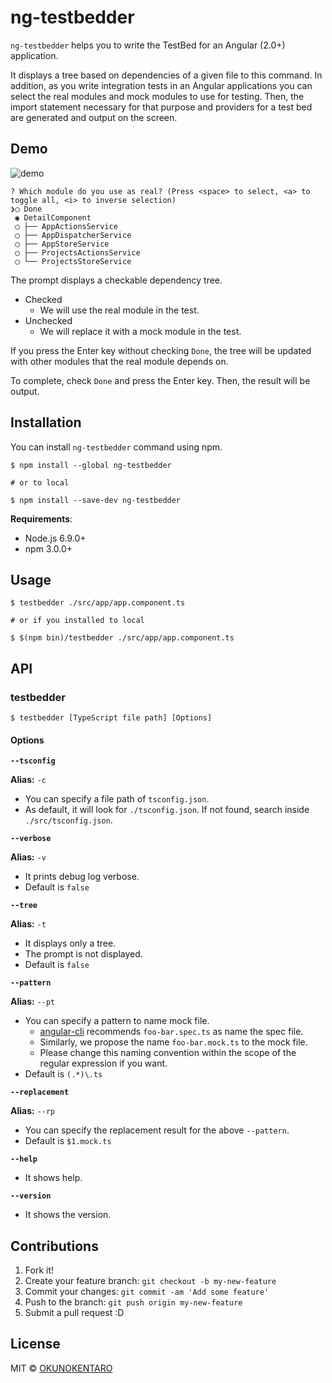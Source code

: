 # ng-testbedder

`ng-testbedder` helps you to write the TestBed for an Angular (2.0+) application.

It displays a tree based on dependencies of a given file to this command. In addition, as you write integration tests in an Angular applications you can select the real modules and mock modules to use for testing. Then, the import statement necessary for that purpose and providers for a test bed are generated and output on the screen.

## Demo
![demo]

```
? Which module do you use as real? (Press <space> to select, <a> to toggle all, <i> to inverse selection)
❯◯ Done
 ◉ DetailComponent
 ◯ ├── AppActionsService
 ◯ ├── AppDispatcherService
 ◯ ├── AppStoreService
 ◯ ├── ProjectsActionsService
 ◯ └── ProjectsStoreService
```

The prompt displays a checkable dependency tree.

- Checked
  - We will use the real module in the test.
- Unchecked
  - We will replace it with a mock module in the test.
  
If you press the Enter key without checking `Done`, the tree will be updated with other modules that the real module depends on.

To complete, check `Done` and press the Enter key. Then, the result will be output.

## Installation

You can install `ng-testbedder` command using npm.

```
$ npm install --global ng-testbedder

# or to local

$ npm install --save-dev ng-testbedder

```

**Requirements**: 

- Node.js 6.9.0+
- npm 3.0.0+

## Usage

```
$ testbedder ./src/app/app.component.ts

# or if you installed to local

$ $(npm bin)/testbedder ./src/app/app.component.ts
```

## API

### testbedder

```
$ testbedder [TypeScript file path] [Options]
```

#### Options

**`--tsconfig`**

**Alias:** `-c`

- You can specify a file path of `tsconfig.json`.
- As default, it will look for `./tsconfig.json`. If not found, search inside `./src/tsconfig.json`.

**`--verbose`**

**Alias:** `-v`

- It prints debug log verbose.
- Default is `false`

**`--tree`**

**Alias:** `-t`

- It displays only a tree.
- The prompt is not displayed.
- Default is `false`

**`--pattern`**

**Alias:** `--pt`

- You can specify a pattern to name mock file.
  - [angular-cli](https://github.com/angular/angular-cli) recommends `foo-bar.spec.ts` as name the spec file.
  - Similarly, we propose the name `foo-bar.mock.ts` to the mock file.
  - Please change this naming convention within the scope of the regular expression if you want.
- Default is `(.*)\.ts`

**`--replacement`**

**Alias:** `--rp`

- You can specify the replacement result for the above `--pattern`.
- Default is `$1.mock.ts`

**`--help`**

- It shows help.

**`--version`**

- It shows the version.

## Contributions

1. Fork it!
2. Create your feature branch: `git checkout -b my-new-feature`
3. Commit your changes: `git commit -am 'Add some feature'`
4. Push to the branch: `git push origin my-new-feature`
5. Submit a pull request :D

## License

MIT © [OKUNOKENTARO](https://github.com/armorik83)

[demo]: https://raw.githubusercontent.com/armorik83/ng-testbedder/master/doc/demo.gif
